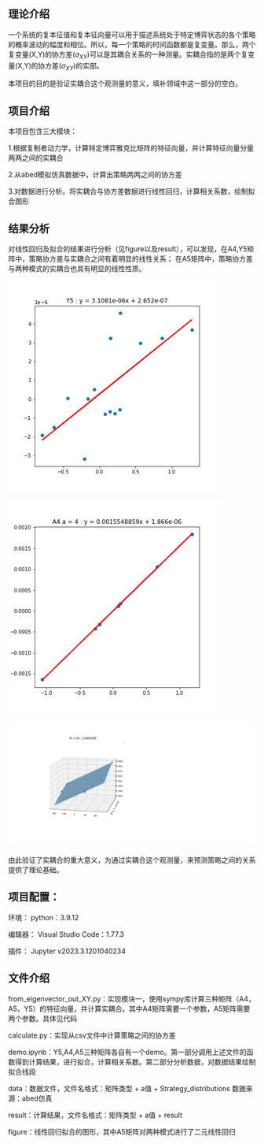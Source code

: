 ## 理论介绍
一个系统的复本征值和复本征向量可以用于描述系统处于特定博弈状态的各个策略的概率波动的幅度和相位。所以，每一个策略的时间函数都是复变量。那么，两个复变量(X,Y)的协方差($\sigma_{XY}$)可以是其耦合关系的一种测量。实耦合指的是两个复变量(X,Y)的协方差($\sigma_{XY}$)的实部。


本项目的目的是验证实耦合这个观测量的意义，填补领域中这一部分的空白。

## 项目介绍

本项目包含三大模块：

1.根据复制者动力学，计算特定博弈雅克比矩阵的特征向量，并计算特征向量分量两两之间的实耦合

2.从abed模拟仿真数据中，计算出策略两两之间的协方差

3.对数据进行分析。将实耦合与协方差数据进行线性回归，计算相关系数，绘制拟合图形


## 结果分析
对线性回归及拟合的结果进行分析（见figure以及result），可以发现，在A4,Y5矩阵中，策略协方差与实耦合之间有着明显的线性关系；
在A5矩阵中，策略协方差与两种模式的实耦合也具有明显的线性性质。

![](figure/Y5.png)

![](figure/A4_4.png)

![](figure/A5_4.236.png)

由此验证了实耦合的重大意义，为通过实耦合这个观测量，来预测策略之间的关系提供了理论基础。

## 项目配置：

环境：
python：3.9.12

编辑器：
Visual Studio Code：1.77.3

插件：
Jupyter v2023.3.1201040234



## 文件介绍

from_eigenvector_out_XY.py：实现模块一，使用sympy库计算三种矩阵（A4，A5，Y5）的特征向量，并计算实耦合。其中A4矩阵需要一个参数，A5矩阵需要两个参数。具体见代码

calculate.py：实现从csv文件中计算策略之间的协方差

demo.ipynb：Y5,A4,A5三种矩阵各自有一个demo。第一部分调用上述文件的函数得到计算结果，进行拟合，计算相关系数。第二部分分析数据，对数据结果绘制拟合线段

data：数据文件，文件名格式：矩阵类型 + a值 + Strategy_distributions  数据来源：abed仿真

result：计算结果，文件名格式：矩阵类型 + a值 + result

figure：线性回归拟合的图形，其中A5矩阵对两种模式进行了二元线性回归

